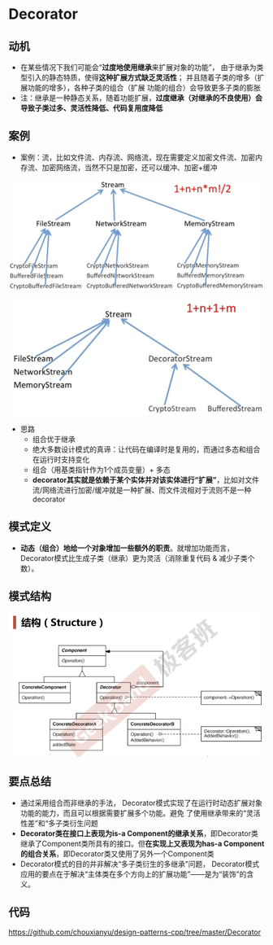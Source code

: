# Decorator

## 动机

* 在某些情况下我们可能会“**过度地使用继承**来扩展对象的功能”， 由于继承为类型引入的静态特质，使得**这种扩展方式缺乏灵活性**； 并且随着子类的增多（扩展功能的增多），各种子类的组合（扩展 功能的组合）会导致更多子类的膨胀
* 注：继承是一种静态关系，随着功能扩展，**过度继承（对继承的不良使用）会导致子类过多、灵活性降低、代码复用度降低**

## 案例

* 案例：流，比如文件流、内存流、网络流，现在需要定义加密文件流、加密内存流、加密网络流，当然不只是加密，还可以缓冲、加密+缓冲

![](./images/Decorator1.png)

![](./images/Decorator2.png)

* 思路
  * 组合优于继承
  * 绝大多数设计模式的真谛：让代码在编译时是复用的，而通过多态和组合在运行时支持变化
  * 组合（用基类指针作为1个成员变量）+ 多态
  * **decorator其实就是依赖于某个实体并对该实体进行“扩展”**，比如对文件流/网络流进行加密/缓冲就是一种扩展、而文件流相对于流则不是一种decorator

## 模式定义

* **动态（组合）地给一个对象增加一些额外的职责**。就增加功能而言，Decorator模式比生成子类（继承）更为灵活（消除重复代码 & 减少子类个数）。

## 模式结构

![](./images/Decorator3.png)

## 要点总结

* 通过采用组合而非继承的手法， Decorator模式实现了在运行时动态扩展对象功能的能力，而且可以根据需要扩展多个功能。避免 了使用继承带来的“灵活性差”和“多子类衍生问题
* **Decorator类在接口上表现为is-a Component的继承关系**，即Decorator类继承了Component类所具有的接口。但**在实现上又表现为has-a Component的组合关系**，即Decorator类又使用了另外一个Component类
* Decorator模式的目的并非解决“多子类衍生的多继承”问题， Decorator模式应用的要点在于解决“主体类在多个方向上的扩展功能”——是为“装饰”的含义。

## 代码

https://github.com/chouxianyu/design-patterns-cpp/tree/master/Decorator
